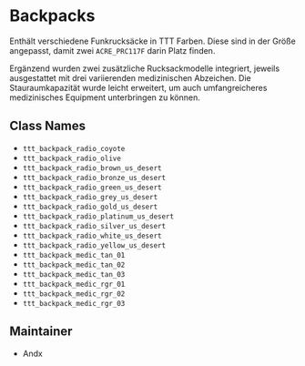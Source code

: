 # Backpacks

Enthält verschiedene Funkrucksäcke in TTT Farben. Diese sind in der Größe angepasst, damit zwei `ACRE_PRC117F` darin Platz finden.

Ergänzend wurden zwei zusätzliche Rucksackmodelle integriert, jeweils ausgestattet mit drei variierenden medizinischen Abzeichen. Die Stauraumkapazität wurde leicht erweitert, um auch umfangreicheres medizinisches Equipment unterbringen zu können.

## Class Names

- `ttt_backpack_radio_coyote`
- `ttt_backpack_radio_olive`
- `ttt_backpack_radio_brown_us_desert`
- `ttt_backpack_radio_bronze_us_desert`
- `ttt_backpack_radio_green_us_desert`
- `ttt_backpack_radio_grey_us_desert`
- `ttt_backpack_radio_gold_us_desert`
- `ttt_backpack_radio_platinum_us_desert`
- `ttt_backpack_radio_silver_us_desert`
- `ttt_backpack_radio_white_us_desert`
- `ttt_backpack_radio_yellow_us_desert`
- `ttt_backpack_medic_tan_01`
- `ttt_backpack_medic_tan_02`
- `ttt_backpack_medic_tan_03`
- `ttt_backpack_medic_rgr_01`
- `ttt_backpack_medic_rgr_02`
- `ttt_backpack_medic_rgr_03`

## Maintainer

- Andx

